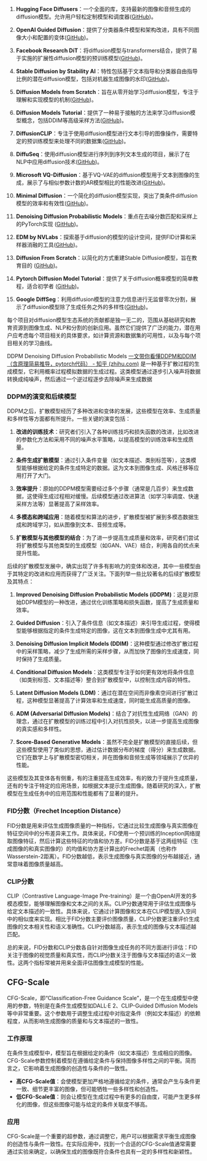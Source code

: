 

1. **Hugging Face Diffusers**：一个全面的库，支持最新的图像和音频生成的diffusion模型。允许用户轻松定制模型和调度器​ ([GitHub](https://github.com/huggingface/diffusers))​。
    
2. **OpenAI Guided Diffusion**：提供了分类器条件模型和架构改进，具有不同图像大小和配置的变体​ ([GitHub](https://github.com/openai/guided-diffusion))​。
    
3. **Facebook Research DiT**：将diffusion模型与transformers结合，提供了易于实施的扩展性diffusion模型的预训练模型​ ([GitHub](https://github.com/facebookresearch/DiT))​。
    
4. **Stable Diffusion by Stability AI**：特性包括基于文本指导和分类器自由指导比例的潜在diffusion模型，包括对机器生成图像的水印​ ([GitHub](https://github.com/Stability-AI/StableDiffusion))​。
    
5. **Diffusion Models from Scratch**：旨在从零开始学习diffusion模型，专注于理解和实现模型的机制​ ([GitHub](https://github.com/gmongaras/Diffusion_models_from_scratch))​。
    
6. **Diffusion Models Tutorial**：提供了一种易于接触的方法来学习diffusion模型概念，包括DDIM等高级采样方法​ ([GitHub](https://github.com/phykn/diffusion_models_tutorial))​。
    
7. **DiffusionCLIP**：专注于使用diffusion模型进行文本引导的图像操作，需要特定的预训练模型来处理不同的数据集​ ([GitHub](https://github.com/gwang-kim/DiffusionCLIP))​。
    
8. **DiffuSeq**：使用diffusion模型进行序列到序列文本生成的项目，展示了在NLP中应用diffusion技术​ ([GitHub](https://github.com/Shark-NLP/DiffuSeq))​。
    
9. **Microsoft VQ-Diffusion**：基于VQ-VAE的diffusion模型用于文本到图像的生成，展示了与相似参数计数的AR模型相比的性能改进​ ([GitHub](https://github.com/microsoft/VQ-Diffusion))​。
    
10. **Minimal Diffusion**：一个简化的diffusion模型实现，突出了类条件diffusion模型的效率和有效性​ ([GitHub](https://github.com/VSehwag/minimal-diffusion))​。
    
11. **Denoising Diffusion Probabilistic Models**：重点在去噪分数匹配和采样上的PyTorch实现​ ([GitHub](https://github.com/lucidrains/denoising-diffusion-pytorch))​。
    
12. **EDM by NVLabs**：探索基于diffusion的模型的设计空间，提供FID计算和采样器消融的工具​ ([GitHub](https://github.com/NVlabs/edm))​。
    
13. **Diffusion From Scratch**：以简化的方式重建Stable Diffusion模型，旨在教育目的​ ([GitHub](https://github.com/Animadversio/DiffusionFromScratch))​。
    
14. **Pytorch Diffusion Model Tutorial**：提供了关于diffusion概率模型的简单教程，适合初学者​ ([GitHub](https://github.com/Jackson-Kang/Pytorch-Diffusion-Model-Tutorial))​。
    
15. **Google DiffSeg**：利用diffusion模型的注意力信息进行无监督零次分割，展示了diffusion模型除了生成任务之外的多样性​ ([GitHub](https://github.com/google/diffseg))​。
    

每个项目对diffusion模型生态系统的贡献都是独一无二的，范围从基础研究和教育资源到图像生成、NLP和分割的创新应用。虽然它们提供了广泛的能力，潜在用户应考虑每个项目相关的具体要求，如计算资源和数据集的可用性，以及与每个项目相关的学习曲线。




DDPM   Denoising Diffusion Probabilistic Models
[一文带你看懂DDPM和DDIM（含原理简易推导，pytorch代码） - 知乎 (zhihu.com)](https://zhuanlan.zhihu.com/p/666552214)
是一种基于扩散过程的生成模型，它利用概率过程模拟数据的生成过程。这类模型通过逐步引入噪声将数据转换成纯噪声，然后通过一个逆过程逐步去除噪声来生成数据
### DDPM的演变和后续模型

DDPM之后，扩散模型经历了多种改进和变体的发展，这些模型在效率、生成质量和多样性等方面都有所提升。一些关键的演变包括：

1. **改进的训练技术**：研究者们引入了各种训练技巧和损失函数的改进，比如改进的参数化方法和采用不同的噪声水平策略，以提高模型的训练效率和生成质量。
    
2. **条件生成扩散模型**：通过引入条件变量（如文本描述、类别标签等），这类模型能够根据给定的条件生成特定的数据。这为文本到图像生成、风格迁移等应用打开了大门。
    
3. **效率提升**：原始的DDPM模型需要经过多个步骤（通常是几百步）来生成数据，这使得生成过程相对缓慢。后续模型通过改进算法（如学习率调度、快速采样方法等）显著提高了采样效率。
    
4. **多模态和跨域应用**：随着模型和算法的进步，扩散模型被扩展到多模态数据生成和跨域学习，如从图像到文本、音频生成等。
    
5. **扩散模型与其他模型的结合**：为了进一步提高生成质量和效率，研究者们尝试将扩散模型与其他类型的生成模型（如GAN、VAE）结合，利用各自的优点来提升性能。


后续的扩散模型发展中，确实出现了许多有影响力的变体和改进，其中一些模型由于其特定的改进和应用而获得了广泛关注。下面列举一些比较著名的后续扩散模型及其特点：

1. **Improved Denoising Diffusion Probabilistic Models (iDDPM)**：这是对原始DDPM模型的一种改进，通过优化训练策略和损失函数，提高了生成质量和效率。
    
2. **Guided Diffusion**：引入了条件信息（如文本描述）来引导生成过程，使得模型能够根据指定的条件生成特定的图像，这在文本到图像生成中尤其有用。
    
3. **Denoising Diffusion Implicit Models (DDIM)**：这种模型通过修改扩散过程中的采样策略，减少了生成所需的采样步骤，从而加快了图像的生成速度，同时保持了生成质量。
    
4. **Conditional Diffusion Models**：这类模型专注于如何更有效地将条件信息（如类别标签、文本描述等）整合到扩散模型中，以控制生成内容的特性。
    
5. **Latent Diffusion Models (LDM)**：通过在潜在空间而非像素空间进行扩散过程，这种模型显著提高了计算效率和生成速度，同时能生成高质量的图像。
    
6. **ADM (Adversarial Diffusion Models)**：结合了对抗性生成网络（GAN）的理念，通过在扩散模型的训练过程中引入对抗性损失，以进一步提高生成图像的真实感和多样性。
    
7. **Score-Based Generative Models**：虽然不完全是扩散模型的直接后续，但这些模型使用了类似的思想，通过估计数据分布的梯度（得分）来生成数据。它们在数学上与扩散模型密切相关，并在图像和音频生成等领域展示了优异的性能。
    

这些模型及其变体各有侧重，有的注重提高生成效率，有的致力于提升生成质量，还有的专注于特定的应用场景，如根据文本提示生成图像。随着研究的深入，扩散模型在生成任务中的应用范围和性能都有了显著的提升。



### FID分数（Frechet Inception Distance）

FID分数是用来评估生成图像质量的一种指标，它通过比较生成图像与真实图像在特征空间中的分布差异来工作。具体来说，FID使用一个预训练的Inception网络提取图像特征，然后计算这些特征的均值和协方差。FID分数是基于这两组特征（生成图像的和真实图像的）的均值和协方差计算出的Frechet距离（也称作Wasserstein-2距离）。FID分数越低，表示生成图像与真实图像的分布越接近，通常意味着图像质量越高。

### CLIP分数

CLIP（Contrastive Language-Image Pre-training）是一个由OpenAI开发的多模态模型，能够理解图像和文本之间的关系。CLIP分数通常用于评估生成图像与给定文本描述的一致性。具体来说，它通过计算图像和文本在CLIP模型嵌入空间中的相似度来实现。相比于FID分数主要评价图像质量，CLIP分数更注重评价生成图像的文本相关性和语义准确性。CLIP分数越高，表示生成的图像与文本描述越匹配。

总的来说，FID分数和CLIP分数各自针对图像生成任务的不同方面进行评估：FID关注于图像的视觉质量和真实性，而CLIP分数关注于图像与文本描述的语义一致性。这两个指标常被并用来全面评估图像生成模型的性能。

## CFG-Scale
CFG-Scale，即“Classification-Free Guidance Scale”，是一个在生成模型中使用的参数，特别是在条件生成模型如DALL·E 2、CLIP-Guided Diffusion Models等中非常重要。这个参数用于调整生成过程中对指定条件（例如文本描述）的依赖程度，从而影响生成图像的质量和与文本描述的一致性。

### 工作原理

在条件生成模型中，模型旨在根据给定的条件（如文本描述）生成相应的图像。CFG-Scale参数控制着模型在遵循给定条件与保持图像多样性之间的平衡。简而言之，它影响着生成图像的创造性与条件的一致性。

- **高CFG-Scale值**：会使模型更加严格地遵循给定的条件，通常会产生与条件更一致、细节更丰富的图像，但可能牺牲一些多样性和创造性。
- **低CFG-Scale值**：则会让模型在生成过程中有更多的自由度，可能产生更多样化的图像，但这些图像可能与给定的条件关联度不够高。

### 应用

CFG-Scale是一个重要的超参数，通过调整它，用户可以根据需求平衡生成图像的创造性与条件一致性。在实际应用中，找到一个合适的CFG-Scale值通常需要通过实验来确定，以确保生成的图像既符合条件也具有一定的多样性和新颖性。